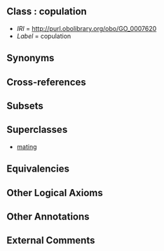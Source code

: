 
## Class : copulation

 * *IRI* = http://purl.obolibrary.org/obo/GO_0007620
 * *Label* = copulation

## Synonyms


## Cross-references


## Subsets


## Superclasses

 * [mating](../../GO/18/GO_0007618.md)

## Equivalencies


## Other Logical Axioms


## Other Annotations


## External Comments

